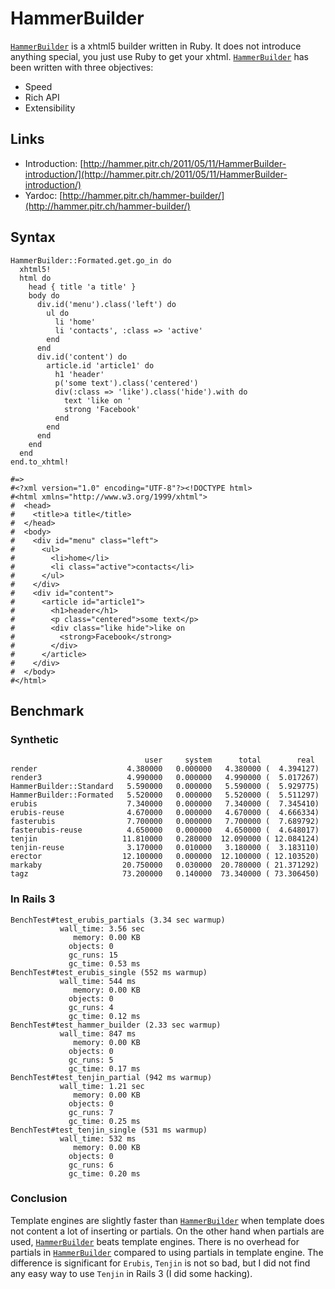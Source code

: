 # HammerBuilder

[`HammerBuilder`](https://github.com/ruby-hammer/hammer-builder)
is a xhtml5 builder written in Ruby. It does not introduce anything special, you just
use Ruby to get your xhtml. [`HammerBuilder`](https://github.com/ruby-hammer/hammer-builder)
has been written with three objectives:
* Speed
* Rich API
* Extensibility

## Links

* Introduction:
[http://hammer.pitr.ch/2011/05/11/HammerBuilder-introduction/](http://hammer.pitr.ch/2011/05/11/HammerBuilder-introduction/)
* Yardoc: [http://hammer.pitr.ch/hammer-builder/](http://hammer.pitr.ch/hammer-builder/)

## Syntax

    HammerBuilder::Formated.get.go_in do
      xhtml5!
      html do
        head { title 'a title' }
        body do
          div.id('menu').class('left') do
            ul do
              li 'home'
              li 'contacts', :class => 'active'
            end
          end
          div.id('content') do
            article.id 'article1' do
              h1 'header'
              p('some text').class('centered')
              div(:class => 'like').class('hide').with do
                text 'like on '
                strong 'Facebook'
              end
            end
          end
        end
      end
    end.to_xhtml!

    #=>
    #<?xml version="1.0" encoding="UTF-8"?><!DOCTYPE html>
    #<html xmlns="http://www.w3.org/1999/xhtml">
    #  <head>
    #    <title>a title</title>
    #  </head>
    #  <body>
    #    <div id="menu" class="left">
    #      <ul>
    #        <li>home</li>
    #        <li class="active">contacts</li>
    #      </ul>
    #    </div>
    #    <div id="content">
    #      <article id="article1">
    #        <h1>header</h1>
    #        <p class="centered">some text</p>
    #        <div class="like hide">like on
    #          <strong>Facebook</strong>
    #        </div>
    #      </article>
    #    </div>
    #  </body>
    #</html>


## Benchmark

### Synthetic

                                  user     system      total        real
    render                    4.380000   0.000000   4.380000 (  4.394127)
    render3                   4.990000   0.000000   4.990000 (  5.017267)
    HammerBuilder::Standard   5.590000   0.000000   5.590000 (  5.929775)
    HammerBuilder::Formated   5.520000   0.000000   5.520000 (  5.511297)
    erubis                    7.340000   0.000000   7.340000 (  7.345410)
    erubis-reuse              4.670000   0.000000   4.670000 (  4.666334)
    fasterubis                7.700000   0.000000   7.700000 (  7.689792)
    fasterubis-reuse          4.650000   0.000000   4.650000 (  4.648017)
    tenjin                   11.810000   0.280000  12.090000 ( 12.084124)
    tenjin-reuse              3.170000   0.010000   3.180000 (  3.183110)
    erector                  12.100000   0.000000  12.100000 ( 12.103520)
    markaby                  20.750000   0.030000  20.780000 ( 21.371292)
    tagz                     73.200000   0.140000  73.340000 ( 73.306450)

### In Rails 3

    BenchTest#test_erubis_partials (3.34 sec warmup)
               wall_time: 3.56 sec
                  memory: 0.00 KB
                 objects: 0
                 gc_runs: 15
                 gc_time: 0.53 ms
    BenchTest#test_erubis_single (552 ms warmup)
               wall_time: 544 ms
                  memory: 0.00 KB
                 objects: 0
                 gc_runs: 4
                 gc_time: 0.12 ms
    BenchTest#test_hammer_builder (2.33 sec warmup)
               wall_time: 847 ms
                  memory: 0.00 KB
                 objects: 0
                 gc_runs: 5
                 gc_time: 0.17 ms
    BenchTest#test_tenjin_partial (942 ms warmup)
               wall_time: 1.21 sec
                  memory: 0.00 KB
                 objects: 0
                 gc_runs: 7
                 gc_time: 0.25 ms
    BenchTest#test_tenjin_single (531 ms warmup)
               wall_time: 532 ms
                  memory: 0.00 KB
                 objects: 0
                 gc_runs: 6
                 gc_time: 0.20 ms

### Conclusion

Template engines are slightly faster than [`HammerBuilder`](https://github.com/ruby-hammer/hammer-builder)
when template does not content a lot of inserting or partials.
On the other hand when partials are used, [`HammerBuilder`](https://github.com/ruby-hammer/hammer-builder)
beats template engines.
There is no overhead for partials in [`HammerBuilder`](https://github.com/ruby-hammer/hammer-builder)
compared to using partials in template engine. The difference is significant for `Erubis`, `Tenjin` is
not so bad, but I did not find any easy way to use `Tenjin` in Rails 3 (I did some hacking).
